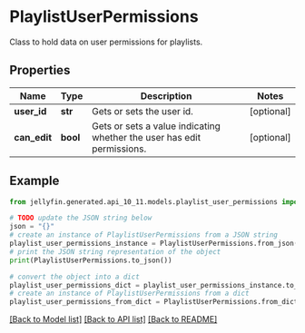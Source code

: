 # PlaylistUserPermissions

Class to hold data on user permissions for playlists.

## Properties

Name | Type | Description | Notes
------------ | ------------- | ------------- | -------------
**user_id** | **str** | Gets or sets the user id. | [optional] 
**can_edit** | **bool** | Gets or sets a value indicating whether the user has edit permissions. | [optional] 

## Example

```python
from jellyfin.generated.api_10_11.models.playlist_user_permissions import PlaylistUserPermissions

# TODO update the JSON string below
json = "{}"
# create an instance of PlaylistUserPermissions from a JSON string
playlist_user_permissions_instance = PlaylistUserPermissions.from_json(json)
# print the JSON string representation of the object
print(PlaylistUserPermissions.to_json())

# convert the object into a dict
playlist_user_permissions_dict = playlist_user_permissions_instance.to_dict()
# create an instance of PlaylistUserPermissions from a dict
playlist_user_permissions_from_dict = PlaylistUserPermissions.from_dict(playlist_user_permissions_dict)
```
[[Back to Model list]](README.md#documentation-for-models) [[Back to API list]](README.md#documentation-for-api-endpoints) [[Back to README]](README.md)


